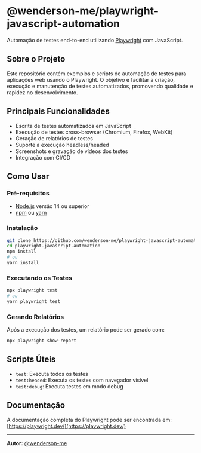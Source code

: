 # @wenderson-me/playwright-javascript-automation

Automação de testes end-to-end utilizando [Playwright](https://playwright.dev/) com JavaScript.

## Sobre o Projeto

Este repositório contém exemplos e scripts de automação de testes para aplicações web usando o Playwright. O objetivo é facilitar a criação, execução e manutenção de testes automatizados, promovendo qualidade e rapidez no desenvolvimento.

## Principais Funcionalidades

- Escrita de testes automatizados em JavaScript
- Execução de testes cross-browser (Chromium, Firefox, WebKit)
- Geração de relatórios de testes
- Suporte a execução headless/headed
- Screenshots e gravação de vídeos dos testes
- Integração com CI/CD

## Como Usar

### Pré-requisitos

- [Node.js](https://nodejs.org/) versão 14 ou superior
- [npm](https://www.npmjs.com/) ou [yarn](https://yarnpkg.com/)

### Instalação

```bash
git clone https://github.com/wenderson-me/playwright-javascript-automation.git
cd playwright-javascript-automation
npm install
# ou
yarn install
```

### Executando os Testes

```bash
npx playwright test
# ou
yarn playwright test
```

### Gerando Relatórios

Após a execução dos testes, um relatório pode ser gerado com:

```bash
npx playwright show-report
```

## Scripts Úteis

- `test`: Executa todos os testes
- `test:headed`: Executa os testes com navegador visível
- `test:debug`: Executa testes em modo debug

## Documentação

A documentação completa do Playwright pode ser encontrada em: [https://playwright.dev/](https://playwright.dev/)

---

**Autor:** [@wenderson-me](https://github.com/wenderson-me)
